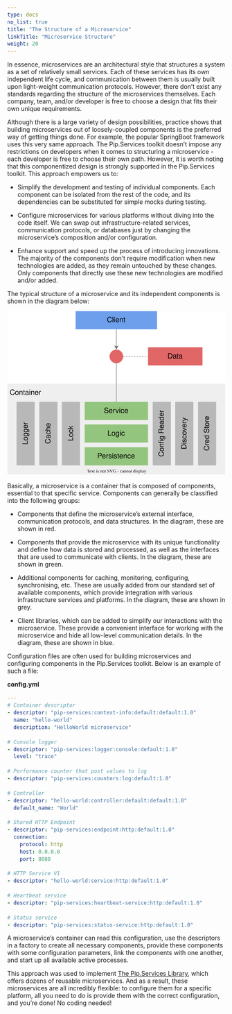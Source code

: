 ```yaml
---
type: docs
no_list: true
title: "The Structure of a Microservice"
linkTitle: "Microservice Structure"
weight: 20
---
```


In essence, microservices are an architectural style that structures a system as a set of relatively small services. Each of these services has its own independent life cycle, and communication between them is usually built upon light-weight communication protocols. However, there don’t exist any standards regarding the structure of the microservices themselves. Each company, team, and/or developer is free to choose a design that fits their own unique requirements.

Although there is a large variety of design possibilities, practice shows that building microservices out of loosely-coupled components is the preferred way of getting things done. For example, the popular SpringBoot framework uses this very same approach. The Pip.Services toolkit doesn’t impose any restrictions on developers when it comes to structuring a microservice - each developer is free to choose their own path. However, it is worth noting that this componentized design is strongly supported in the Pip.Services toolkit. This approach empowers us to:

- Simplify the development and testing of individual components. Each component can be isolated from the rest of the code, and its dependencies can be substituted for simple mocks during testing.

- Configure microservices for various platforms without diving into the code itself. We can swap out infrastructure-related services, communication protocols, or databases just by changing the microservice’s composition and/or configuration.

- Enhance support and speed up the process of introducing innovations. The majority of the components don’t require modification when new technologies are added, as they remain untouched by these changes. Only components that directly use these new technologies are modified and/or added.

The typical structure of a microservice and its independent components is shown in the diagram below:

![Toolkit structure diagram](/images/getting_started/microservice_structure/structure_diagram.svg)

Basically, a microservice is a container that is composed of components, essential to that specific service. Components can generally be classified into the following groups:

- Components that define the microservice’s external interface, communication protocols, and data structures. In the diagram, these are shown in red.

- Components that provide the microservice with its unique functionality and define how data is stored and processed, as well as the interfaces that are used to communicate with clients. In the diagram, these are shown in green.

- Additional components for caching, monitoring, configuring, synchronising, etc. These are usually added from our standard set of available components, which provide integration with various infrastructure services and platforms. In the diagram, these are shown in grey.

- Client libraries, which can be added to simplify our interactions with the microservice. These provide a convenient interface for working with the microservice and hide all low-level communication details. In the diagram, these are shown in blue.


Configuration files are often used for building microservices and configuring components in the Pip.Services toolkit. Below is an example of such a file:

**config.yml**
```yml
---
# Container descriptor
- descriptor: "pip-services:context-info:default:default:1.0"
  name: "hello-world" 
  description: "HelloWorld microservice"

# Console logger
- descriptor: "pip-services:logger:console:default:1.0" 
  level: "trace"

# Performance counter that post values to log
- descriptor: "pip-services:counters:log:default:1.0"

# Controller
- descriptor: "hello-world:controller:default:default:1.0"
  default_name: "World"

# Shared HTTP Endpoint
- descriptor: "pip-services:endpoint:http:default:1.0" 
  connection:
    protocol: http
    host: 0.0.0.0
    port: 8080

# HTTP Service V1
- descriptor: "hello-world:service:http:default:1.0"

# Heartbeat service
- descriptor: "pip-services:heartbeat-service:http:default:1.0"

# Status service
- descriptor: "pip-services:status-service:http:default:1.0"
```

A microservice’s container can read this configuration, use the descriptors in a factory to create all necessary components, provide these components with some configuration parameters, link the components with one another, and start up all available active processes.


This approach was used to implement [The Pip.Services Library](https://github.com/pip-services/pip-services-library), which offers dozens of reusable microservices. And as a result, these microservices are all incredibly flexible: to configure them for a specific platform, all you need to do is provide them with the correct configuration, and you’re done! No coding needed!
